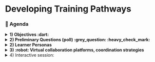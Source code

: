 # Developing Training Pathways
### :scroll: Agenda

<details>
  <summary><b>1) Objectives :dart: </b> </summary>
  
1. Provide a taste of the TechChange training, using opensource technoloigies.
1. Allow participants to begin the process of developing an online training pathway.
1. Initiate dialogue on creating interactive virtual online content and trainings, both live and recorded.

</details>

<details>
  <summary><b>2) Preliminary Questions (poll) :grey_question: :heavy_check_mark: </b> </summary>

Try this poll:
[Preliminary Poll](https://github.com/imujawar/MEDAB_imran/blob/master/training%20poll.md "Go to Poll")

</details>

<details>
  <summary><b>2) Learner Personas </b></summary>
  
The learner personas can be found in this [Google folder](https://drive.google.com/drive/folders/13WeXRgnRgEDhpFb_Y4356mcr2TvlaGM0?usp=sharing)

Please pick one Learner Persona to identify and list **Existing** personas and **Needs** for virtual trainings for them:
<ol type="a">
  <li>Deputy Country Director (CDC)</li>
  <li>M&E Specialist (CDC)</li>
  <li>SI Chief (CDC)</li>
  <li>Testing Adviser (CDC)</li>
  <li>MoH C&T Adviser</li>
  <li>Data Manager (Partner)</li>
</ol>    

<img src="https://github.com/imujawar/MEDAB_imran/blob/master/images/googledoc.JPG" width="10">

![Sample persona](/images/googledoc.JPG)

</details>

<details>
  <summary><b>3) :robot: Virtual collaboration platforms, coordination strategies </b></summary>
    <details>
<summary> More stuff collapsed :grinning: </summary>

blah blah blah
</details>
</details>

<details>
  <summary>4) Interactive session: </summary>
  
[![](https://api.gh-polls.com/poll/01E4VXNASD25Z386XK63T0KGE7/test1)](https://api.gh-polls.com/poll/01E4VXNASD25Z386XK63T0KGE7/test1/vote)
[![](https://api.gh-polls.com/poll/01E4VXNASD25Z386XK63T0KGE7/test2)](https://api.gh-polls.com/poll/01E4VXNASD25Z386XK63T0KGE7/test2/vote)
[![](https://api.gh-polls.com/poll/01E4VXNASD25Z386XK63T0KGE7/test3)](https://api.gh-polls.com/poll/01E4VXNASD25Z386XK63T0KGE7/test3/vote)


</details>
